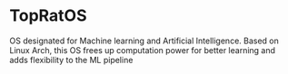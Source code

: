 # TopRatOS

OS designated for Machine learning and Artificial Intelligence. Based on Linux Arch, this OS frees up computation power for better learning and adds flexibility to the ML pipeline
